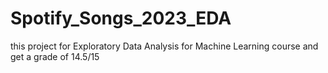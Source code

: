 # Spotify_Songs_2023_EDA
this project for Exploratory Data Analysis for Machine Learning course and get a grade of 14.5/15 
